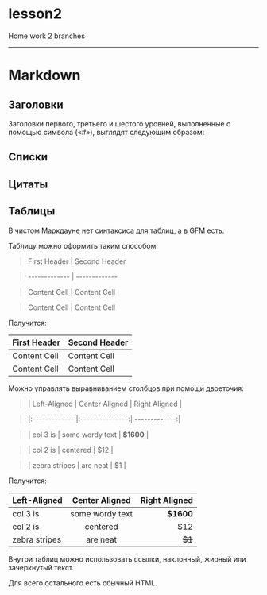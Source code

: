# lesson2
Home work 2 branches
***
# Markdown

## Заголовки

Заголовки первого, третьего и шестого уровней, выполненные с помощью символа («#»), выглядят следующим образом:

## Списки



## Цитаты



## Таблицы

В чистом Маркдауне нет синтаксиса для таблиц, а в GFM есть.

Таблицу можно оформить таким способом:

>First Header  | Second Header

>------------- | -------------

>Content Cell  | Content Cell

>Content Cell  | Content Cell

Получится:

First Header  | Second Header
------------- | -------------
Content Cell  | Content Cell
Content Cell  | Content Cell

Можно управлять выравниванием столбцов при помощи двоеточия:

>| Left-Aligned  | Center Aligned  | Right Aligned |

>|:------------- |:---------------:| -------------:|

>| col 3 is      | some wordy text |     **$1600** |

>| col 2 is      | centered        |         $12   |

>| zebra stripes | are neat        |        ~~$1~~ |

Получится:

| Left-Aligned  | Center Aligned  | Right Aligned |
|:------------- |:---------------:| -------------:|
| col 3 is      | some wordy text |     **$1600** |
| col 2 is      | centered        |         $12   |
| zebra stripes | are neat        |        ~~$1~~ |

Внутри таблиц можно использовать ссылки, наклонный, жирный или зачеркнутый текст.

Для всего остального есть обычный HTML.
